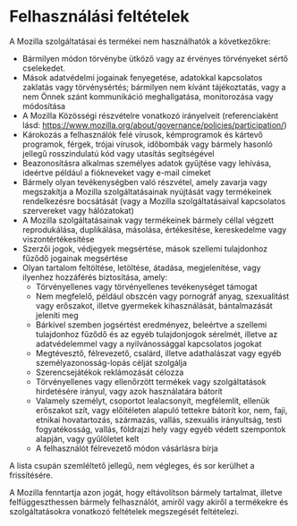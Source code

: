 # Felhasználási feltételek

A Mozilla szolgáltatásai és termékei nem használhatók a következőkre:

* Bármilyen módon törvénybe ütköző vagy az érvényes törvényeket sértő cselekedet.
* Mások adatvédelmi jogainak fenyegetése, adatokkal kapcsolatos zaklatás vagy törvénysértés; 
bármilyen nem kívánt tájékoztatás, vagy a nem Önnek szánt kommunikáció meghallgatása, monitorozása vagy módosítása
* A Mozilla Közösségi részvételre vonatkozó irányelveit (referenciaként lásd: 
<https://www.mozilla.org/about/governance/policies/participation/>)
* Károkozás a felhasználók felé vírusok, kémprogramok és kártevő programok, férgek, 
trójai vírusok, időbombák vagy bármely hasonló jellegű rosszindulatú kód vagy utasítás segítségével
*	Beazonosításra alkalmas személyes adatok gyűjtése vagy lehívása, ideértve például a fiókneveket vagy e-mail címeket
* Bármely olyan tevékenységben való részvétel, amely zavarja vagy megszakítja a 
Mozilla szolgáltatásainak nyújtását vagy termékeinek rendelkezésre bocsátását (vagy a Mozilla szolgáltatásaival kapcsolatos szervereket vagy hálózatokat)
* A Mozilla szolgáltatásainak vagy termékeinek bármely céllal végzett reprodukálása, 
duplikálása, másolása, értékesítése, kereskedelme vagy viszontértékesítése
* Szerzői jogok, védjegyek megsértése, mások szellemi tulajdonhoz fűződő jogainak 
megsértése
* Olyan tartalom feltöltése, letöltése, átadása, megjelenítése, vagy ilyenhez hozzáférés biztosítása, amely:
    * Törvényellenes vagy törvényellenes tevékenységet támogat
    * Nem megfelelő, például obszcén vagy pornográf anyag, szexualitást vagy erőszakot, illetve gyermekek kihasználását, bántalmazását jeleníti meg
    * Bárkivel szemben jogsértést eredményez, beleértve a szellemi tulajdonhoz fűződő és az egyéb tulajdonjogok sérelmét, illetve az adatvédelemmel vagy a nyilvánossággal kapcsolatos jogokat
    * Megtévesztő, félrevezető, csalárd, illetve adathalászat vagy egyéb személyazonosság-lopás célját szolgálja
    * Szerencsejátékok reklámozását célozza
    * Törvényellenes vagy ellenőrzött termékek vagy szolgáltatások hirdetésére irányul, vagy azok használatára bátorít
    * Valamely személyt, csoportot lealacsonyít, megfélemlít, ellenük erőszakot szít, vagy előítéleten alapuló tettekre bátorít kor, nem, faji, etnikai hovatartozás, származás, vallás, szexuális irányultság, testi fogyatékosság, vallás, földrajzi hely vagy egyéb védett szempontok alapján, vagy gyűlöletet kelt
    * A felhasználót félrevezető módon vásárlásra bírja

A lista csupán szemléltető jellegű, nem végleges, és sor kerülhet a frissítésére.

A Mozilla fenntartja azon jogát, hogy eltávolítson bármely tartalmat, illetve felfüggeszthessen bármely felhasználót, amiről vagy akiről a termékekre és szolgáltatásokra vonatkozó feltételek megszegését feltételezi. 
